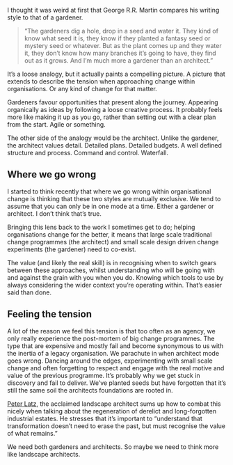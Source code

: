 I thought it was weird at first that George R.R. Martin compares his writing style to that of a gardener.

> “The gardeners dig a hole, drop in a seed and water it. They kind of know what seed it is, they know if they planted a fantasy seed or mystery seed or whatever. But as the plant comes up and they water it, they don’t know how many branches it’s going to have, they find out as it grows. And I’m much more a gardener than an architect.”

It’s a loose analogy, but it actually paints a compelling picture. A picture that extends to describe the tension when approaching change within organisations. Or any kind of change for that matter.

Gardeners favour opportunities that present along the journey. Appearing organically as ideas by following a loose creative process. It probably feels more like making it up as you go, rather than setting out with a clear plan from the start. Agile or something.

The other side of the analogy would be the architect. Unlike the gardener, the architect values detail. Detailed plans. Detailed budgets. A well defined structure and process. Command and control. Waterfall.

## Where we go wrong
I started to think recently that where we go wrong within organisational change is thinking that these two styles are mutually exclusive. We tend to assume that you can only be in one mode at a time. Either a gardener or architect. I don’t think that’s true.

Bringing this lens back to the work I sometimes get to do; helping organisations change for the better, it means that large scale traditional change programmes (the architect) and small scale design driven change experiments (the gardener) need to co-exist.

The value (and likely the real skill) is in recognising when to switch gears between these approaches, whilst understanding who will be going with and against the grain with you when you do. Knowing which tools to use by always considering the wider context you’re operating within. That’s easier said than done.

## Feeling the tension
A lot of the reason we feel this tension is that too often as an agency, we only really experience the post-mortem of big change programmes. The type that are expensive and mostly fail and become synonymous to us with the inertia of a legacy organisation. We parachute in when architect mode goes wrong.  Dancing around the edges, experimenting with small scale change and often forgetting to respect and engage with the real motive and value of the previous programme. It’s probably why we get stuck in discovery and fail to deliver. We’ve planted seeds but have forgotten that it’s still the same soil the architects foundations are rooted in.

[Peter Latz](https://www.amazon.co.uk/Syntax-Landscape-Architecture-Peter-Partners/dp/3764376155), the acclaimed landscape architect sums up how to combat this nicely when talking about the regeneration of derelict and long-forgotten industrial estates. He stresses that it’s important to “understand that transformation doesn’t need to erase the past, but must recognise the value of what remains.”

We need both gardeners and architects. So maybe we need to think more like landscape architects.

